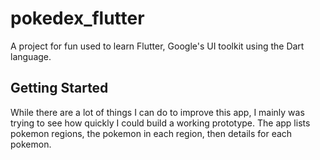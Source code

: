 # pokedex_flutter

A project for fun used to learn Flutter, Google's UI toolkit using the Dart language.

## Getting Started

While there are a lot of things I can do to improve this app, I mainly was trying to see how quickly I could build a working prototype. The app lists pokemon regions, the pokemon in each region, then details for each pokemon.
